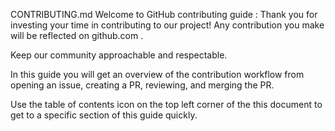 CONTRIBUTING.md
Welcome to GitHub contributing guide :
Thank you for investing your time in contributing to our project! Any contribution you make will be reflected on github.com .

Keep our community approachable and respectable.

In this guide you will get an overview of the contribution workflow from opening an issue, creating a PR, reviewing, and merging the PR.

Use the table of contents icon  on the top left corner of the this document to get to a specific section of this guide quickly.